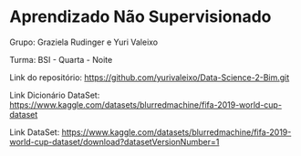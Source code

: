 # Aprendizado Não Supervisionado

Grupo: Graziela Rudinger e Yuri Valeixo

Turma: BSI - Quarta - Noite

Link do repositório: https://github.com/yurivaleixo/Data-Science-2-Bim.git

Link Dicionário DataSet: https://www.kaggle.com/datasets/blurredmachine/fifa-2019-world-cup-dataset

Link DataSet: https://www.kaggle.com/datasets/blurredmachine/fifa-2019-world-cup-dataset/download?datasetVersionNumber=1


